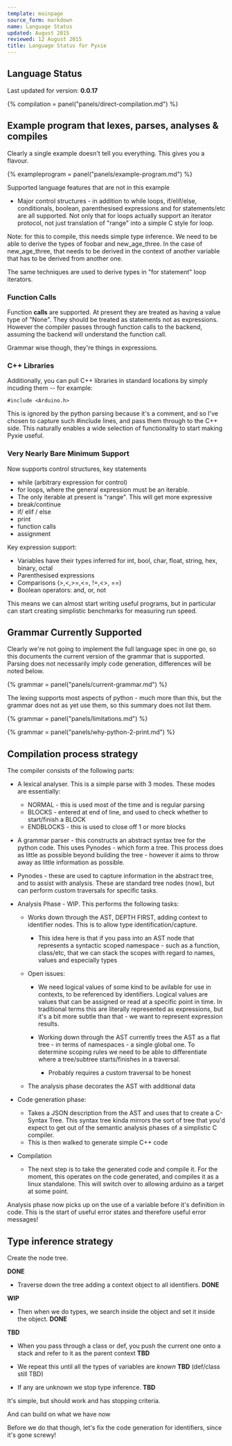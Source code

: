 ```yaml
---
template: mainpage
source_form: markdown
name: Language Status
updated: August 2015
reviewed: 12 August 2015
title: Language Status for Pyxie
---
```

## Language Status

Last updated for version: **0.0.17**

{% compilation = panel("panels/direct-compilation.md") %}

## Example program that lexes, parses, analyses & compiles

Clearly a single example doesn't tell you everything. This gives you a flavour.

{% exampleprogram = panel("panels/example-program.md") %}

Supported language features that are not in this example

* Major control structures - in addition to while loops, if/elif/else, conditionals,
  boolean, parenthesised expressions and for statements/etc are all supported. Not
  only that for loops actually support an iterator protocol, not just translation of
  "range" into a simple C style for loop.

Note: for this to compile, this needs simple type inference. We need to be able to
derive the types of foobar and new_age_three. In the case of new_age_three, that
needs to be derived in the context of another variable that has to be derived from
another one.

The same techniques are used to derive types in "for statement" loop iterators.

### Function Calls

Function **calls** are supported. At present they are treated
as having a value type of "None".  They should be treated as statements
not as expressions. However the compiler passes through function calls
to the backend, assuming the backend will understand the function call.

Grammar wise though, they're things in expressions.

### C++ Libraries

Additionally, you can pull C++ libraries in standard locations by simply
incuding them -- for example:

    #include <Arduino.h>

This is ignored by the python parsing because it's a comment, and so I've
chosen to capture such #include lines, and pass them through to the C++ side.
This naturally enables a wide selection of functionality to start making
Pyxie useful.

### Very Nearly Bare Minimum Support

Now supports control structures, key statements

* while (arbitrary expression for control)
* for loops, where the general expression must be an iterable.
 * The only iterable at present is "range". This will get more expressive
* break/continue
* if/ elif / else
* print
* function calls
* assignment

Key expression support:

* Variables have their types inferred for int, bool, char, float, string, hex, binary, octal
* Parenthesised expressions
* Comparisons (>,<,>=,<=, !=,<>, ==)
* Boolean operators: and, or, not

This means we can almost start writing useful programs, but in particular
can start creating simplistic benchmarks for measuring run speed.

## Grammar Currently Supported

Clearly we're not going to implement the full language spec in one go, so this
documents the current version of the grammar that is supported. Parsing does not
necessarily imply code generation, differences will be noted below.

{% grammar = panel("panels/current-grammar.md") %}

The lexing supports most aspects of python - much more than this, but the grammar
does not as yet use them, so this summary does not list them.

{% grammar = panel("panels/limitations.md") %}

{% grammar = panel("panels/why-python-2-print.md") %}

## Compilation process strategy

The compiler consists of the following parts:

* A lexical analyser. This is a simple parse with 3 modes. These modes are essentially:
  * NORMAL - this is used most of the time and is regular parsing
  * BLOCKS - entered at end of line, and used to check whether to start/finish a BLOCK
  * ENDBLOCKS - this is used to close off 1 or more blocks

* A grammar parser - this constructs an abstract syntax tree for the python code. This
  uses Pynodes - which form a tree. This process does as little as possible beyond
  building the tree - however it aims to throw away as little information as possible.

* Pynodes - these are used to capture information in the abstract tree, and to assist
  with analysis. These are standard tree nodes (now), but can perform custom traversals
  for specific tasks.

* Analysis Phase - WIP. This performs the following tasks:
  * Works down through the AST, DEPTH FIRST, adding context to identifier nodes. This
    is to allow type identification/capture.
    * This idea here is that if you pass into an AST node that represents a syntactic
      scoped namespace - such as a function, class/etc, that we can stack the scopes
      with regard to names, values and especially types

  * Open issues:
    * We need logical values of some kind to be avilable for use in contexts, to be
      referenced by identifiers. Logical values are values that can be assigned or
      read at a specific point in time. In traditional terms this are literally
      represented as expressions, but it's a bit more subtle than that - we want to
      represent expression results.

    * Working down through the AST currently trees the AST as a flat tree - in terms
      of namespaces - a single global one. To determine scoping rules we need to be
      able to differentiate where a tree/subtree starts/finishes in a traversal.
       * Probably requires a custom traversal to be honest

  * The analysis phase decorates the AST with additional data

* Code generation phase:
  * Takes a JSON description from the AST and uses that to create a C-Syntax Tree.
    This syntax tree kinda mirrors the sort of tree that you'd expect to get out
    of the semantic analysis phases of a simplistic C compiler.
  * This is then walked to generate simple C++ code

* Compilation
  * The next step is to take the generated code and compile it. For the moment, this
    operates on the code generated, and compiles it as a linux standalone. This will
    switch over to allowing arduino as a target at some point.

Analysis phase now picks up on the use of a variable before it's definition in code.
This is the start of useful error states and therefore useful error messages!

## Type inference strategy

Create the node tree.

**DONE**

* Traverse down the tree adding a context object to all identifiers. **DONE**

**WIP**

* Then when we do types, we search inside the object and set it inside the object. **DONE**

**TBD**

* When you pass through a class or def, you push the current one onto a stack and refer to it as the parent context **TBD**

* We repeat this until all the types of variables are *known* **TBD** (def/class still TBD)

* If any are unknown we stop type inference. **TBD**

It's simple, but should work and has stopping criteria.

And can build on what we have now

Before we do that though, let's fix the code generation for identifiers, since it's gone screwy!

